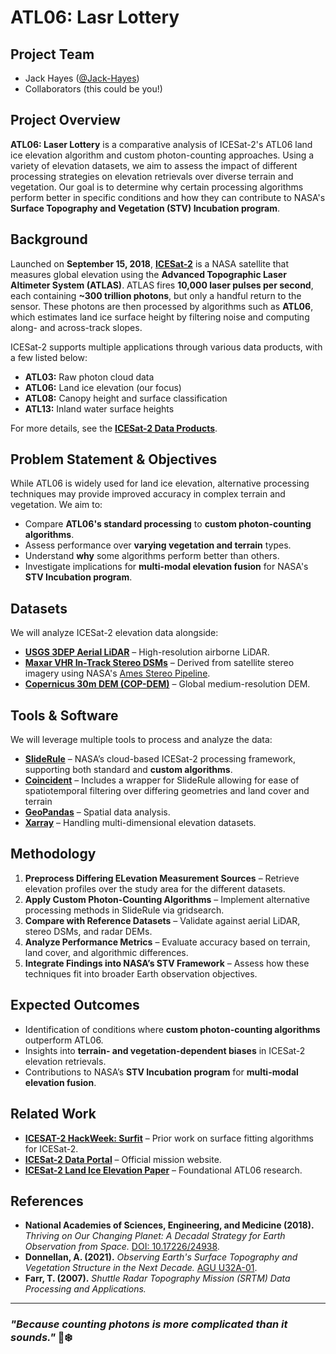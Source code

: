 # **ATL06: Lasr Lottery**  

## **Project Team**  
- Jack Hayes ([@Jack-Hayes](https://github.com/jack-hayes))  
- Collaborators (this could be you!)  

## **Project Overview**  
**ATL06: Laser Lottery** is a comparative analysis of ICESat-2's ATL06 land ice elevation algorithm and custom photon-counting approaches. Using a variety of elevation datasets, we aim to assess the impact of different processing strategies on elevation retrievals over diverse terrain and vegetation. Our goal is to determine why certain processing algorithms perform better in specific conditions and how they can contribute to NASA's **Surface Topography and Vegetation (STV) Incubation program**.

## **Background**  
Launched on **September 15, 2018**, **[ICESat-2](https://icesat-2.gsfc.nasa.gov/)** is a NASA satellite that measures global elevation using the **Advanced Topographic Laser Altimeter System (ATLAS)**. ATLAS fires **10,000 laser pulses per second**, each containing **~300 trillion photons**, but only a handful return to the sensor. These photons are then processed by algorithms such as **ATL06**, which estimates land ice surface height by filtering noise and computing along- and across-track slopes.

ICESat-2 supports multiple applications through various data products, with a few listed below:  
- **ATL03:** Raw photon cloud data  
- **ATL06:** Land ice elevation (our focus)  
- **ATL08:** Canopy height and surface classification  
- **ATL13:** Inland water surface heights  

For more details, see the **[ICESat-2 Data Products](https://icesat-2.gsfc.nasa.gov/science/data-products)**.

## **Problem Statement & Objectives**  
While ATL06 is widely used for land ice elevation, alternative processing techniques may provide improved accuracy in complex terrain and vegetation. We aim to:  
- Compare **ATL06's standard processing** to **custom photon-counting algorithms**.  
- Assess performance over **varying vegetation and terrain** types.
- Understand **why** some algorithms perform better than others.  
- Investigate implications for **multi-modal elevation fusion** for NASA's **STV Incubation program**.

## **Datasets**  
We will analyze ICESat-2 elevation data alongside:  
- **[USGS 3DEP Aerial LiDAR](https://www.usgs.gov/3d-elevation-program)** – High-resolution airborne LiDAR.  
- **[Maxar VHR In-Track Stereo DSMs](https://stereopipeline.readthedocs.io/en/latest/introduction.html)** – Derived from satellite stereo imagery using NASA's [Ames Stereo Pipeline](https://stereopipeline.readthedocs.io/en/latest/introduction.html).  
- **[Copernicus 30m DEM (COP-DEM)](https://spacedata.copernicus.eu/web/cscda/dataset-details?articleId=394198)** – Global medium-resolution DEM.  

## **Tools & Software**  
We will leverage multiple tools to process and analyze the data:  
- **[SlideRule](https://slideruleearth.io/)** – NASA’s cloud-based ICESat-2 processing framework, supporting both standard and **custom algorithms**.  
- **[Coincident](https://coincident.readthedocs.io/en/latest/)** – Includes a wrapper for SlideRule allowing for ease of spatiotemporal filtering over differing geometries and land cover and terrain  
- **[GeoPandas](https://geopandas.org/)** – Spatial data analysis.  
- **[Xarray](https://docs.xarray.dev/en/stable/)** – Handling multi-dimensional elevation datasets.  

## **Methodology**  
1. **Preprocess Differing ELevation Measurement Sources** – Retrieve elevation profiles over the study area for the different datasets.  
2. **Apply Custom Photon-Counting Algorithms** – Implement alternative processing methods in SlideRule via gridsearch.  
3. **Compare with Reference Datasets** – Validate against aerial LiDAR, stereo DSMs, and radar DEMs.  
4. **Analyze Performance Metrics** – Evaluate accuracy based on terrain, land cover, and algorithmic differences.  
5. **Integrate Findings into NASA’s STV Framework** – Assess how these techniques fit into broader Earth observation objectives.

## **Expected Outcomes**  
- Identification of conditions where **custom photon-counting algorithms** outperform ATL06.  
- Insights into **terrain- and vegetation-dependent biases** in ICESat-2 elevation retrievals.  
- Contributions to NASA’s **STV Incubation program** for **multi-modal elevation fusion**.  

## **Related Work**  
- **[ICESAT-2 HackWeek: Surfit](https://github.com/ICESAT-2HackWeek/surfit)** – Prior work on surface fitting algorithms for ICESat-2.  
- **[ICESat-2 Data Portal](https://icesat-2.gsfc.nasa.gov/)** – Official mission website.  
- **[ICESat-2 Land Ice Elevation Paper](https://www.sciencedirect.com/science/article/pii/S0034425719303712)** – Foundational ATL06 research.  

## **References**  
- **National Academies of Sciences, Engineering, and Medicine (2018).** *Thriving on Our Changing Planet: A Decadal Strategy for Earth Observation from Space.* [DOI: 10.17226/24938](https://doi.org/10.17226/24938).  
- **Donnellan, A. (2021).** *Observing Earth's Surface Topography and Vegetation Structure in the Next Decade.* [AGU U32A-01](https://agu.confex.com/agu/fm21/meetingapp.cgi/Paper/940395).  
- **Farr, T. (2007).** *Shuttle Radar Topography Mission (SRTM) Data Processing and Applications.*  

---  
### *"Because counting photons is more complicated than it sounds."*  🚀❄️
